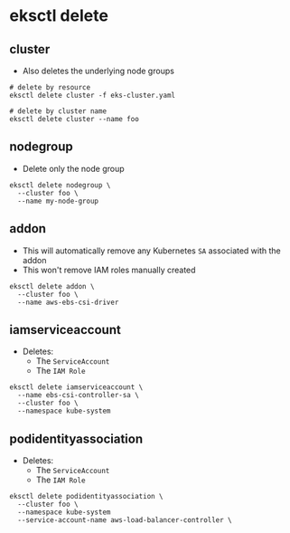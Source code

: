 # eksctl delete

## cluster

- Also deletes the underlying node groups

```shell
# delete by resource
eksctl delete cluster -f eks-cluster.yaml

# delete by cluster name
eksctl delete cluster --name foo
```

## nodegroup

- Delete only the node group

```shell
eksctl delete nodegroup \
  --cluster foo \
  --name my-node-group
```

## addon

- This will automatically remove any Kubernetes `SA` associated with the addon
- This won't remove IAM roles manually created

```shell
eksctl delete addon \
  --cluster foo \
  --name aws-ebs-csi-driver
```

## iamserviceaccount

- Deletes:
  - The `ServiceAccount`
  - The `IAM Role`

```shell
eksctl delete iamserviceaccount \
  --name ebs-csi-controller-sa \
  --cluster foo \
  --namespace kube-system
```

## podidentityassociation

- Deletes:
  - The `ServiceAccount`
  - The `IAM Role`

```shell
eksctl delete podidentityassociation \
  --cluster foo \
  --namespace kube-system
  --service-account-name aws-load-balancer-controller \
```
